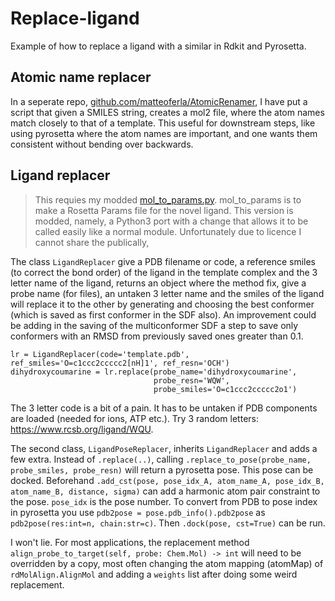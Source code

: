 # Replace-ligand
Example of how to replace a ligand with a similar in Rdkit and Pyrosetta.

## Atomic name replacer
In a seperate repo, [github.com/matteoferla/AtomicRenamer](https://github.com/matteoferla/AtomicRenamer),
I have put a script that given a SMILES string, creates a mol2 file,
where the atom names match closely to that of a template.
This useful for downstream steps, like using pyrosetta where the atom names are important,
and one wants them consistent without bending over backwards.

## Ligand replacer
> This requies my modded [mol_to_params.py](https://github.com/matteoferla/mol_to_params.py).
> mol_to_params is to make a Rosetta Params file for the novel ligand.
> This version is modded, namely, a Python3 port with a change that allows it to be called easily like a normal module.
> Unfortunately due to licence I cannot share the  publically,

The class `LigandReplacer` give a PDB filename or code, 
a reference smiles (to correct the bond order) of the ligand in the template complex
and the 3 letter name of the ligand, returns an object where the method fix, give a probe name (for files),
an untaken 3 letter name and the smiles of the ligand will replace it to the other by generating and 
choosing the best conformer (which is saved as first conformer in the SDF also).
An improvement could be adding in the saving of the multiconformer SDF a step to save only conformers with an 
RMSD from previously saved ones greater than 0.1.

    lr = LigandReplacer(code='template.pdb', ref_smiles='O=c1ccc2ccccc2[nH]1', ref_resn='OCH')
    dihydroxycoumarine = lr.replace(probe_name='dihydroxycoumarine',
                                    probe_resn='WQW',
                                    probe_smiles='O=c1ccc2ccccc2o1')


The 3 letter code is a bit of a pain.
It has to be untaken if PDB components are loaded (needed for ions, ATP etc.).
Try 3 random letters: https://www.rcsb.org/ligand/WQU.


The second class, `LigandPoseReplacer`, inherits `LigandReplacer` and adds a few extra.
Instead of `.replace(..)`, calling `.replace_to_pose(probe_name, probe_smiles, probe_resn)`
will return a pyrosetta pose.
This pose can be docked.
Beforehand `.add_cst(pose, pose_idx_A, atom_name_A, pose_idx_B, atom_name_B, distance, sigma)`
can add a harmonic atom pair constraint to the pose.
`pose_idx` is the pose number.
To convert from PDB to pose index in pyrosetta you use `pdb2pose = pose.pdb_info().pdb2pose` as `pdb2pose(res:int=n, chain:str=c)`.
Then `.dock(pose, cst=True)` can be run.

I won't lie. For most applications, the replacement method 
`align_probe_to_target(self, probe: Chem.Mol) -> int` will need to be overridden by a copy, most often 
changing the atom mapping (atomMap) of `rdMolAlign.AlignMol` and adding a `weights` list after doing some weird replacement.